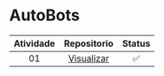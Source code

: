 # AutoBots

| Atividade |                                    Repositorio                                    | Status |
| :----: |  :---------------------------------------------------------------------------------: | :----: |
|   01   |  <a href="https://github.com/joycesilvaaa/AutoBots/tree/atvi"> Visualizar </a> |   ✅   |
